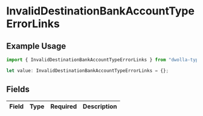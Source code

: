 # InvalidDestinationBankAccountTypeErrorLinks

## Example Usage

```typescript
import { InvalidDestinationBankAccountTypeErrorLinks } from "dwolla-typescript";

let value: InvalidDestinationBankAccountTypeErrorLinks = {};
```

## Fields

| Field       | Type        | Required    | Description |
| ----------- | ----------- | ----------- | ----------- |
